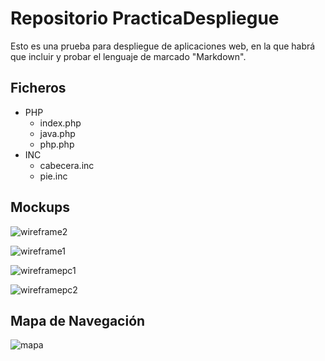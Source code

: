# Repositorio PracticaDespliegue

Esto es una prueba para despliegue de aplicaciones web, en la que habrá que incluir y probar el lenguaje de marcado "Markdown".

## Ficheros
* PHP
    * index.php
    * java.php
    * php.php
* INC
    * cabecera.inc
    * pie.inc
   
 ## Mockups
![wireframe2](https://user-images.githubusercontent.com/47251637/53354990-58097280-3928-11e9-860d-df6772f4b79f.PNG)


![wireframe1](https://user-images.githubusercontent.com/47251637/53355078-85eeb700-3928-11e9-8403-1c87c6e5da1d.PNG)


![wireframepc1](https://user-images.githubusercontent.com/47251637/53355152-b0407480-3928-11e9-95d6-cfe88a6dfd85.PNG)


![wireframepc2](https://user-images.githubusercontent.com/47251637/53355191-c9492580-3928-11e9-91fe-09e8139e132a.PNG)


## Mapa de Navegación


![mapa](https://user-images.githubusercontent.com/47251637/53355719-e8948280-3929-11e9-8deb-d76b7c512a2d.PNG)
